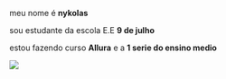 meu nome é **nykolas**

sou estudante da escola E.E **9 de julho**

estou fazendo curso **Allura** e a **1 serie do ensino medio**


![](https://mir-s3-cdn-cf.behance.net/project_modules/max_1200/5eeea355389655.59822ff824b72.gif)  
